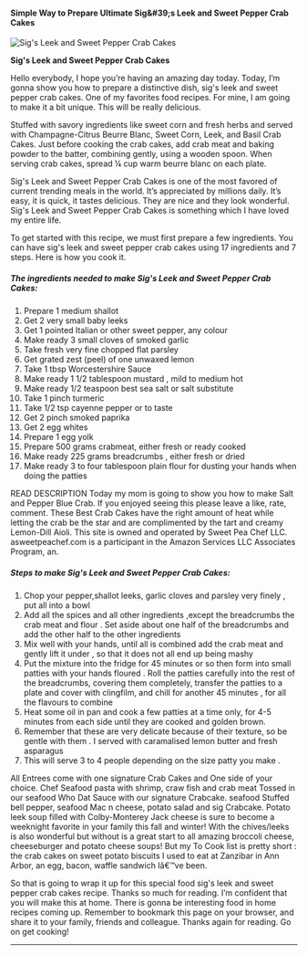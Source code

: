             

#### Simple Way to Prepare Ultimate Sig&amp;#39;s Leek and Sweet Pepper Crab Cakes

![Sig's Leek and Sweet Pepper Crab Cakes](https://img-global.cpcdn.com/recipes/6481548171280384/751x532cq70/sigs-leek-and-sweet-pepper-crab-cakes-recipe-main-photo.jpg)

**Sig's Leek and Sweet Pepper Crab Cakes**

Hello everybody, I hope you’re having an amazing day today. Today, I’m gonna show you how to prepare a distinctive dish, sig's leek and sweet pepper crab cakes. One of my favorites food recipes. For mine, I am going to make it a bit unique. This will be really delicious.

Stuffed with savory ingredients like sweet corn and fresh herbs and served with Champagne-Citrus Beurre Blanc, Sweet Corn, Leek, and Basil Crab Cakes. Just before cooking the crab cakes, add crab meat and baking powder to the batter, combining gently, using a wooden spoon. When serving crab cakes, spread ¼ cup warm beurre blanc on each plate.

Sig's Leek and Sweet Pepper Crab Cakes is one of the most favored of current trending meals in the world. It’s appreciated by millions daily. It’s easy, it is quick, it tastes delicious. They are nice and they look wonderful. Sig's Leek and Sweet Pepper Crab Cakes is something which I have loved my entire life.

To get started with this recipe, we must first prepare a few ingredients. You can have sig's leek and sweet pepper crab cakes using 17 ingredients and 7 steps. Here is how you cook it.

##### The ingredients needed to make Sig's Leek and Sweet Pepper Crab Cakes:

1.  Prepare 1 medium shallot
2.  Get 2 very small baby leeks
3.  Get 1 pointed Italian or other sweet pepper, any colour
4.  Make ready 3 small cloves of smoked garlic
5.  Take fresh very fine chopped flat parsley
6.  Get grated zest (peel) of one unwaxed lemon
7.  Take 1 tbsp Worcestershire Sauce
8.  Make ready 1 1/2 tablespoon mustard , mild to medium hot
9.  Make ready 1/2 teaspoon best sea salt or salt substitute
10.  Take 1 pinch turmeric
11.  Take 1/2 tsp cayenne pepper or to taste
12.  Get 2 pinch smoked paprika
13.  Get 2 egg whites
14.  Prepare 1 egg yolk
15.  Prepare 500 grams crabmeat, either fresh or ready cooked
16.  Make ready 225 grams breadcrumbs , either fresh or dried
17.  Make ready 3 to four tablespoon plain flour for dusting your hands when doing the patties

READ DESCRIPTION Today my mom is going to show you how to make Salt and Pepper Blue Crab. If you enjoyed seeing this please leave a like, rate, comment. These Best Crab Cakes have the right amount of heat while letting the crab be the star and are complimented by the tart and creamy Lemon-Dill Aioli. This site is owned and operated by Sweet Pea Chef LLC. asweetpeachef.com is a participant in the Amazon Services LLC Associates Program, an.

##### Steps to make Sig's Leek and Sweet Pepper Crab Cakes:

1.  Chop your pepper,shallot leeks, garlic cloves and parsley very finely , put all into a bowl
2.  Add all the spices and all other ingredients ,except the breadcrumbs the crab meat and flour . Set aside about one half of the breadcrumbs and add the other half to the other ingredients
3.  Mix well with your hands, until all is combined add the crab meat and gently lift it under , so that it does not all end up being mashy
4.  Put the mixture into the fridge for 45 minutes or so then form into small patties with your hands floured . Roll the patties carefully into the rest of the breadcrumbs, covering them completely, transfer the patties to a plate and cover with clingfilm, and chill for another 45 minutes , for all the flavours to combine
5.  Heat some oil in pan and cook a few patties at a time only, for 4-5 minutes from each side until they are cooked and golden brown.
6.  Remember that these are very delicate because of their texture, so be gentle with them . I served with caramalised lemon butter and fresh asparagus
7.  This will serve 3 to 4 people depending on the size patty you make .

All Entrees come with one signature Crab Cakes and One side of your choice. Chef Seafood pasta with shrimp, craw fish and crab meat Tossed in our seafood Who Dat Sauce with our signature Crabcake. seafood Stuffed bell pepper, seafood Mac n cheese, potato salad and sig Crabcake. Potato leek soup filled with Colby-Monterey Jack cheese is sure to become a weeknight favorite in your family this fall and winter! With the chives/leeks is also wonderful but without is a great start to all amazing broccoli cheese, cheeseburger and potato cheese soups! But my To Cook list is pretty short : the crab cakes on sweet potato biscuits I used to eat at Zanzibar in Ann Arbor, an egg, bacon, waffle sandwich Iâ€™ve been.

So that is going to wrap it up for this special food sig's leek and sweet pepper crab cakes recipe. Thanks so much for reading. I’m confident that you will make this at home. There is gonna be interesting food in home recipes coming up. Remember to bookmark this page on your browser, and share it to your family, friends and colleague. Thanks again for reading. Go on get cooking!

* * *